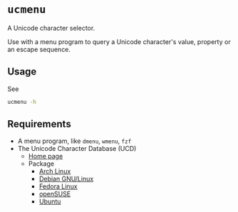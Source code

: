 # `ucmenu`

A Unicode character selector.

Use with a menu program to query a Unicode character's value, property or an escape sequence.

## Usage

See

```sh
ucmenu -h
```

## Requirements

-   A menu program, like `dmenu`, `wmenu`, `fzf`
-   The Unicode Character Database (UCD)
    -   [Home page](https://www.unicode.org/ucd/)
    -   Package
        -   [Arch Linux](https://archlinux.org/packages/extra/any/unicode-character-database/)
        -   [Debian GNU/Linux](https://packages.debian.org/search?searchon=names&keywords=unicode-data)
        -   [Fedora Linux](https://packages.fedoraproject.org/pkgs/unicode-ucd/unicode-ucd/)
        -   [openSUSE](https://software.opensuse.org/package/unicode-ucd)
        -   [Ubuntu](https://packages.ubuntu.com/search?keywords=unicode-data&searchon=names&suite=all&section=all)
